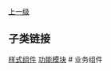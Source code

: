 [上一级](../)

## 子类链接
[样式组件](/frontend/layerBusiness/systemBusiness/componentBusiness/ui) [功能模块](/frontend/layerBusiness/systemBusiness/componentBusiness/moduleFunction) # 业务组件

